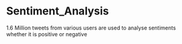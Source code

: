 # Sentiment_Analysis
1.6 Million tweets from various users are used to analyse sentiments whether it is positive or negative
